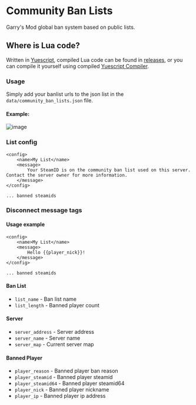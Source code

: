# Community Ban Lists
Garry's Mod global ban system based on public lists.

## Where is Lua code?
Written in [Yuescript](https://github.com/pigpigyyy/Yuescript), compiled Lua code can be found in [releases](https://github.com/Pika-Software/community-ban-lists/releases), or you can compile it yourself using compiled [Yuescript Compiler](https://github.com/pigpigyyy/Yuescript/releases/latest).

### Usage
Simply add your banlist urls to the json list in the `data/community_ban_lists.json` file.
#### Example:
![image](https://github.com/Pika-Software/community-ban-lists/assets/44779902/c66b1b21-27a5-4bf4-983d-09fbb7266bde)

### List config
```
<config>
    <name>My List</name>
    <message>
        Your SteamID is on the community ban list used on this server. Contact the server owner for more information.
    </message>
</config>

... banned steamids
```

### Disconnect message tags
#### Usage example
```
<config>
    <name>My List</name>
    <message>
        Hello {{player_nick}}!
    </message>
</config>

... banned steamids
```

#### Ban List
- `list_name` - Ban list name
- `list_length` - Banned player count

#### Server
- `server_address` - Server address
- `server_name` - Server name
- `server_map` - Current server map

#### Banned Player
- `player_reason` - Banned player ban reason
- `player_steamid` - Banned player steamid
- `player_steamid64` - Banned player steamid64
- `player_nick` - Banned player nickname
- `player_ip` - Banned player ip address
